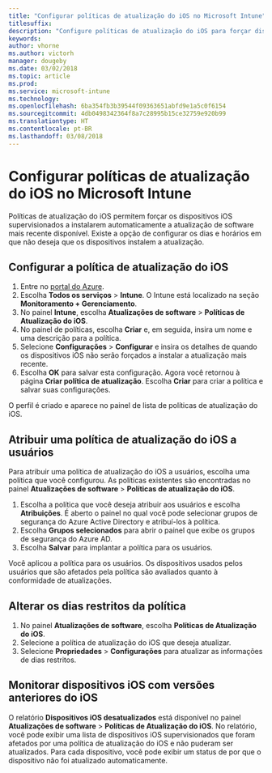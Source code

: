 ```yaml
---
title: "Configurar políticas de atualização do iOS no Microsoft Intune"
titlesuffix: 
description: "Configure políticas de atualização do iOS para forçar dispositivos iOS supervisionados a instalarem automaticamente a atualização de software mais recente disponível."
keywords: 
author: vhorne
ms.author: victorh
manager: dougeby
ms.date: 03/02/2018
ms.topic: article
ms.prod: 
ms.service: microsoft-intune
ms.technology: 
ms.openlocfilehash: 6ba354fb3b39544f09363651abfd9e1a5c0f6154
ms.sourcegitcommit: 4db0498342364f8a7c28995b15ce32759e920b99
ms.translationtype: HT
ms.contentlocale: pt-BR
ms.lasthandoff: 03/08/2018
---
```

# <a name="configure-ios-update-policies-in-microsoft-intune"></a>Configurar políticas de atualização do iOS no Microsoft Intune
Políticas de atualização do iOS permitem forçar os dispositivos iOS supervisionados a instalarem automaticamente a atualização de software mais recente disponível. Existe a opção de configurar os dias e horários em que não deseja que os dispositivos instalem a atualização.

## <a name="configure-the-ios-update-policy"></a>Configurar a política de atualização do iOS
1. Entre no [portal do Azure](https://portal.azure.com).
2. Escolha **Todos os serviços** > **Intune**. O Intune está localizado na seção **Monitoramento + Gerenciamento**.
2. No painel **Intune**, escolha **Atualizações de software** > **Políticas de Atualização do iOS**.
4. No painel de políticas, escolha **Criar** e, em seguida, insira um nome e uma descrição para a política.
5. Selecione **Configurações** > **Configurar** e insira os detalhes de quando os dispositivos iOS não serão forçados a instalar a atualização mais recente.
6. Escolha **OK** para salvar esta configuração. Agora você retornou à página **Criar política de atualização**. Escolha **Criar** para criar a política e salvar suas configurações.

O perfil é criado e aparece no painel de lista de políticas de atualização do iOS.

## <a name="assign-an-ios-update-policy-to-users"></a>Atribuir uma política de atualização do iOS a usuários
Para atribuir uma política de atualização do iOS a usuários, escolha uma política que você configurou. As políticas existentes são encontradas no painel **Atualizações de software** > **Políticas de atualização do iOS**.
1. Escolha a política que você deseja atribuir aos usuários e escolha **Atribuições**. É aberto o painel no qual você pode selecionar grupos de segurança do Azure Active Directory e atribuí-los à política.
2. Escolha **Grupos selecionados** para abrir o painel que exibe os grupos de segurança do Azure AD.
3. Escolha **Salvar** para implantar a política para os usuários.

Você aplicou a política para os usuários. Os dispositivos usados pelos usuários que são afetados pela política são avaliados quanto à conformidade de atualizações.

## <a name="change-the-restricted-days-for-the-policy"></a>Alterar os dias restritos da política
1. No painel **Atualizações de software**, escolha **Políticas de Atualização do iOS**.
2. Selecione a política de atualização do iOS que deseja atualizar.
3. Selecione **Propriedades** > **Configurações** para atualizar as informações de dias restritos.

## <a name="monitor-ios-devices-with-older-ios-versions"></a>Monitorar dispositivos iOS com versões anteriores do iOS
<!-- 1352223 -->
O relatório **Dispositivos iOS desatualizados** está disponível no painel **Atualizações de software** > **Políticas de Atualização do iOS**. No relatório, você pode exibir uma lista de dispositivos iOS supervisionados que foram afetados por uma política de atualização do iOS e não puderam ser atualizados. Para cada dispositivo, você pode exibir um status de por que o dispositivo não foi atualizado automaticamente.
